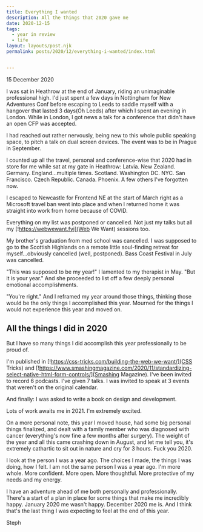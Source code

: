 ```yaml
---
title: Everything I wanted
description: All the things that 2020 gave me
date: 2020-12-15
tags:
  - year in review
  - life
layout: layouts/post.njk
permalink: posts/2020/12/everything-i-wanted/index.html


---
```


<p class="blog-post__date">15 December 2020</p>


I was sat in Heathrow at the end of January, riding an unimaginable professional high. I'd just spent a few days in Nottingham for New Adventures Conf before escaping to Leeds to saddle myself with a hangover that lasted 3 days(Oh Leeds) after which I spent an evening in London. While in London, I got news a talk for a conference that didn't have an open CFP was accepted. 

I had reached out rather nervously, being new to this whole public speaking space, to pitch a talk on dual screen devices. The event was to be in Prague in September. 

I counted up all the travel, personal and conference-wise that 2020 had in store for me while sat at my gate in Heathrow: Latvia. New Zealand. Germany. England...multiple times. Scotland. Washington DC. NYC. San Francisco. Czech Republic. Canada. Phoenix. A few others I've forgotten now.

I escaped to Newcastle for Frontend NE at the start of March right as a Microsoft travel ban went into place and when I returned home it was straight into work from home because of COVID. 

Everything on my list was postponed or cancelled. Not just my talks but all my [!https://webwewant.fyi](Web We Want) sessions too. 

My brother's graduation from med school was cancelled. I was supposed to go to the Scottish Highlands on a remote little soul-finding retreat for myself...obviously cancelled (well, postponed). Bass Coast Festival in July was cancelled. 

"This was supposed to be my year!" I lamented to my therapist in May. "But it is your year." And she proceeded to list off a few deeply personal emotional accomplishments. 

"You're right." And I reframed my year around those things, thinking those would be the only things I accomplished this year. Mourned for the things I would not experience this year and moved on. 

## All the things I did in 2020

But I have so many things I did accomplish this year professionally to be proud of.

I'm published in [!https://css-tricks.com/building-the-web-we-want/](CSS Tricks) and [!https://www.smashingmagazine.com/2020/11/standardizing-select-native-html-form-controls/](Smashing Magazine). 
I've been invited to record 6 podcasts. 
I've given 7 talks.
I was invited to speak at 3 events that weren't on the original calendar. 

And finally: I was asked to write a book on design and development. 

Lots of work awaits me in 2021. I'm extremely excited.

On a more personal note, this year I moved house, had some big personal things finalized, and dealt with a family member who was diagnosed with cancer (everything's now fine a few months after surgery). The weight of the year and all this came crashing down in August, and let me tell you, it's extremely cathartic to sit out in nature and cry for 3 hours. Fuck you 2020. 

I look at the person I was a year ago. The choices I made, the things I was doing, how I felt. I am not the same person I was a year ago. I'm more whole. More confident. More open. More thoughtful. More protective of my needs and my energy. 

I have an adventure ahead of me both personally and professionally. There's a start of a plan in place for some things that make me incredibly happy. January 2020 me wasn't happy. December 2020 me is. And I think that's the last thing I was expecting to feel at the end of this year.

Steph


